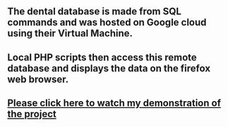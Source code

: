 ## The dental database is made from SQL commands and was hosted on Google cloud using their Virtual Machine.
## Local PHP scripts then access this remote database and displays the data on the firefox web browser. 
## [Please click here to watch my demonstration of the project](https://youtu.be/mI-vALs46EM)
